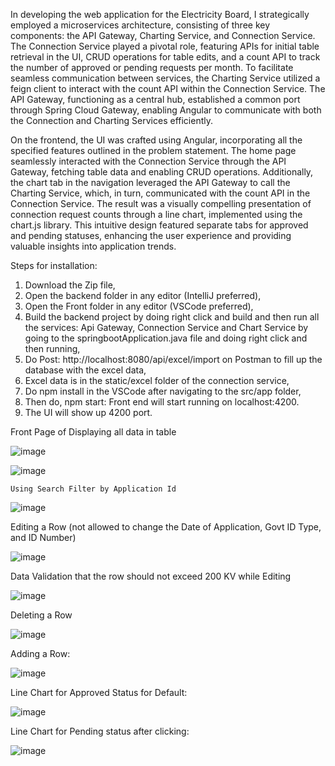 In developing the web application for the Electricity Board, I strategically employed a microservices architecture, consisting of three key components: the API Gateway, Charting Service, and Connection Service. The Connection Service played a pivotal role, featuring APIs for initial table retrieval in the UI, CRUD operations for table edits, and a count API to track the number of approved or pending requests per month. To facilitate seamless communication between services, the Charting Service utilized a feign client to interact with the count API within the Connection Service. The API Gateway, functioning as a central hub, established a common port through Spring Cloud Gateway, enabling Angular to communicate with both the Connection and Charting Services efficiently.

On the frontend, the UI was crafted using Angular, incorporating all the specified features outlined in the problem statement. The home page seamlessly interacted with the Connection Service through the API Gateway, fetching table data and enabling CRUD operations. Additionally, the chart tab in the navigation leveraged the API Gateway to call the Charting Service, which, in turn, communicated with the count API in the Connection Service. The result was a visually compelling presentation of connection request counts through a line chart, implemented using the chart.js library. This intuitive design featured separate tabs for approved and pending statuses, enhancing the user experience and providing valuable insights into application trends.




Steps for installation:

1. Download the Zip file,
2. Open the backend folder in any editor (IntelliJ preferred),
3. Open the Front folder in any editor (VSCode preferred),
4. Build the backend project by doing right click and build and then run all the services: Api Gateway, Connection Service and Chart Service by going to the springbootApplication.java file and doing right click and then running,
5. Do Post: http://localhost:8080/api/excel/import on Postman to fill up the database with the excel data,
6. Excel data is in the static/excel folder of the connection service,
7. Do npm install in the VSCode after navigating to the src/app folder,
8. Then do, npm start: Front end will start running on localhost:4200.
9. The UI will show up 4200 port.






Front Page of Displaying all data in table
    
![image](https://github.com/vardhan3236/electricity_frontend/assets/126255853/dd5f76b8-1724-49ca-8272-53cc2349c3de)

![image](https://github.com/vardhan3236/electricity_frontend/assets/126255853/1a295c85-326f-4a7f-a2a6-0655175f42eb)

    Using Search Filter by Application Id

 ![image](https://github.com/vardhan3236/electricity_frontend/assets/126255853/978317f3-4b92-47ab-a127-dedc8244bdf0)

Editing a Row (not allowed to change the Date of Application, Govt ID Type, and ID Number)
 
![image](https://github.com/vardhan3236/electricity_frontend/assets/126255853/84e0a29b-7c48-4ab9-967e-6d984489179e)

Data Validation that the row should not exceed 200 KV while Editing 
 
![image](https://github.com/vardhan3236/electricity_frontend/assets/126255853/81a3e4b4-c31f-4fa6-85cd-da00e3ae78cb)

Deleting a Row

 ![image](https://github.com/vardhan3236/electricity_frontend/assets/126255853/2ae41ae0-ae19-432e-b6e4-3a0397fdfe9d)


Adding a Row:

 ![image](https://github.com/vardhan3236/electricity_frontend/assets/126255853/5f8ccb2e-cee2-4c81-af85-b9a4b8f00796)


Line Chart for Approved Status for Default:
 
![image](https://github.com/vardhan3236/electricity_frontend/assets/126255853/52e83f0c-b47e-493f-a425-dd3c79f5e0e7)

Line Chart for Pending status after clicking:
 
![image](https://github.com/vardhan3236/electricity_frontend/assets/126255853/e89af687-beb7-479e-9863-809977957221)
